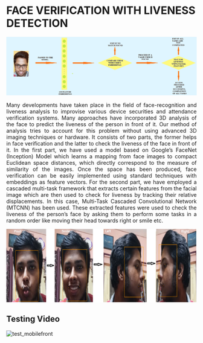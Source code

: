 # FACE VERIFICATION WITH LIVENESS DETECTION


![Flow of the Setup](pics/Flowchart.png)


<p style='text-align: justify;'> Many developments have taken place in the field of face-recognition and liveness analysis to improvise various
device securities and attendance verification systems. Many
approaches have incorporated 3D analysis of the face to predict
the liveness of the person in front of it. Our method of analysis
tries to account for this problem without using advanced 3D
imaging techniques or hardware. It consists of two parts, the
former helps in face verification and the latter to check the
liveness of the face in front of it. In the first part, we have used
a model based on Google’s FaceNet (Inception) Model which
learns a mapping from face images to compact Euclidean space
distances, which directly correspond to the measure of similarity
of the images. Once the space has been produced, face
verification can be easily implemented using standard
techniques with embeddings as feature vectors. For the second
part, we have employed a cascaded multi-task framework that
extracts certain features from the facial image which are then
used to check for liveness by tracking their relative
displacements. In this case, Multi-Task Cascaded Convolutional
Network (MTCNN) has been used. These extracted features
were used to check the liveness of the person’s face by asking
them to perform some tasks in a random order like moving their
head towards right or smile etc. </p>


![Liveness Test](pics/Test.png)


## Testing Video


![test_mobilefront](https://user-images.githubusercontent.com/51282617/87222313-60811280-c390-11ea-8d1a-c7a419fbe261.gif)

